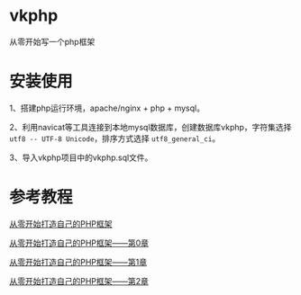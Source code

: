 # vkphp
从零开始写一个php框架

# 安装使用
1、搭建php运行环境，apache/nginx + php + mysql。  

2、利用navicat等工具连接到本地mysql数据库，创建数据库vkphp，字符集选择`utf8 -- UTF-8 Unicode`，排序方式选择 `utf8_general_ci`。

3、导入vkphp项目中的vkphp.sql文件。

# 参考教程
[从零开始打造自己的PHP框架](http://www.imooc.com/learn/696)   

[从零开始打造自己的PHP框架——第0章](http://www.voidking.com/2017/08/27/deve-vkphp-0/)   

[从零开始打造自己的PHP框架——第1章](http://www.voidking.com/2017/08/29/deve-vkphp-1/)

[从零开始打造自己的PHP框架——第2章](http://www.voidking.com/2017/08/30/deve-vkphp-2/)

